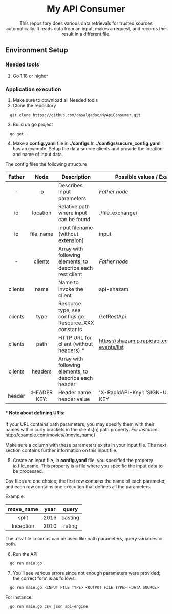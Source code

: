 <h1 align="center">
  My API Consumer
</h1>

<p align="center">
  This repository does various data retrievals for trusted sources automatically. It reads data from an input, makes a request, and records the result in a different file.
</p>

## Environment Setup

### Needed tools

1. Go 1.18 or higher

### Application execution

1. Make sure to download all Needed tools
2. Clone the repository
```
  git clone https://github.com/dasalgadoc/MyApiConsumer.git
```
3. Build up go project
```
  go get .
```
4. Make a **config.yaml** file in **./configs**
In **./configs/secure_config.yaml** has an example. Setup the data source clients and provide the location and name of input data.

The config files the following structure

| Father  |     Node     | Description                                                 | Possible values / Example                        |
|:-------:|:------------:|-------------------------------------------------------------|--------------------------------------------------|
|    -    |      io      | Describes Input parameters                                  | _Father node_                                    |
|   io    |   location   | Relative path where input can be found                      | ./file_exchange/                                 |
|   io    |  file_name   | Input filename (without extension)                          | input                                            |
|    -    |   clients    | Array with following elements, to describe each rest client | _Father node_                                    |
| clients |     name     | Name to invoke the client                                   | api-shazam                                       |
| clients |     type     | Resource type, see configs.go Resource_XXX constants        | GetRestApi                                       |
| clients |     path     | HTTP URL for client (without headers) *                     | https://shazam.p.rapidapi.com/shazam-events/list |
| clients |   headers    | Array with following elements, to describe each header      |                                                  |
| header  | :HEADER KEY: | Header name : header value                                  | 'X-RapidAPI-Key': 'SIGN-UP-FOR-KEY'              |

#### * Note about defining URIs:
If your URL contains path parameters, you may specify them with their names within curly brackets in the clients[n].path property. _For instance_: http://example.com/movies/{movie_name}

Make sure a column with these parameters exists in your input file. The next section contains further information on this input file.

5. Create an input file, in **config.yaml** file, you specified the property io.file_name. This property is a file where you specific the input data to be processed.

Csv files are one choice; the first row contains the name of each parameter, and each row contains one execution that defines all the parameters.

Example:

|  move_name   | year |  query  |
|:------------:|:----:|:-------:|
|    split     | 2016 | casting |
|  Inception   | 2010 | rating  |

The .csv file columns can be used like path parameters, query variables or both.

6. Run the API
```
  go run main.go
```
7. You'll see various errors since not enough parameters were provided; the correct form is as follows.
```
  go run main.go <INPUT FILE TYPE> <OUTPUT FILE TYPE> <DATA SOURCE>
```
For instance:
```
  go run main.go csv json api-engine 
```
